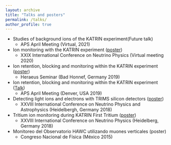 ```yaml
---
layout: archive
title: "Talks and posters"
permalink: /talks/
author_profile: true
---
```

* Studies of background ions of the KATRIN experiment(Future talk)
    * APS April Meeting (Virtual, 2021)
* Ion monitoring with the KATRIN experiment ([poster](https://AnaVizcaya.github.io/files/PosterNeutrino2020_IonsKATRIN.pdf))
    * XXIX International Conference on Neutrino Physics (Virtual meeting 2020)
* Ion retention, blocking and monitoring within the KATRIN experiment ([poster](https://AnaVizcaya.github.io/files/Final_AnaP_Heraeus_poster.pdf))
    * Heraeus Seminar (Bad Honnef, Germany 2019)
* Ion retention, blocking and monitoring within the KATRIN experiment ([Talk](https://AnaVizcaya.github.io/files/AprilMeeting2019.pdf))
    * APS April Meeting (Denver, USA 2019)
* Detecting light ions and electrons with TRIMS silicon detectors ([poster](https://AnaVizcaya.github.io/files/PosterFinal.pdf))
    * XXVIII International Conference on Neutrino Physics and Astrophysics (Heidelbergh, Germany 2018)
* Tritium ion monitoring during KATRIN First Tritium ([poster](https://AnaVizcaya.github.io/files/Neutrino2018_ManuelKlein_v3.pdf)) 
    * XXVIII International Conference on Neutrino Physics (Heidelberg, Germany 2018)
* Monitoreo del Observatorio HAWC utilizando muones verticales (poster)
   * Congreso Nacional de Física (México 2015)
